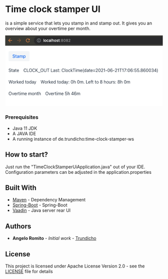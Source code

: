 # Time clock stamper UI
is a simple service that lets you stamp in and stamp out. It gives you an overview 
about your overtime per month.

![Screenshot](time-clock-stamper-ui.png)

### Prerequisites
- Java 11 JDK
- A JAVA IDE
- A running instance of de.trundicho:time-clock-stamper-ws

## How to start?
Just run the "TimeClockStamperUiApplication.java" out of your IDE.
Configuration parameters can be adjusted in the application.properties

## Built With
* [Maven](https://maven.apache.org/) - Dependency Management
* [Spring-Boot](http://spring.io/projects/spring-boot) - Spring-Boot
* [Vaadin](https://vaadin.com/) - Java server rear UI

## Authors
* **Angelo Romito** - *Initial work* - [Trundicho](https://github.com/Trundicho)

## License
This project is licensed under Apache License Version 2.0 - see the [LICENSE](LICENSE) file for details
